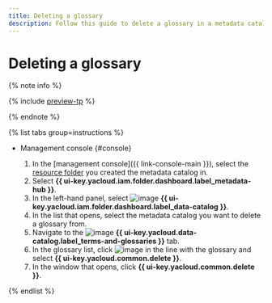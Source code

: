 ```yaml
---
title: Deleting a glossary
description: Follow this guide to delete a glossary in a metadata catalog.
---
```


# Deleting a glossary


{% note info %}

{% include [preview-tp](../../../_includes/preview-tp.md) %}

{% endnote %}


{% list tabs group=instructions %}

- Management console {#console}

  1. In the [management console]({{ link-console-main }}), select the [resource folder](../../../resource-manager/concepts/resources-hierarchy.md#folder) you created the metadata catalog in.
  1. Select **{{ ui-key.yacloud.iam.folder.dashboard.label_metadata-hub }}**.
  1. In the left-hand panel, select ![image](../../../_assets/console-icons/folder-magnifier.svg) **{{ ui-key.yacloud.iam.folder.dashboard.label_data-catalog }}**.
  1. In the list that opens, select the metadata catalog you want to delete a glossary from.
  1. Navigate to the ![image](../../../_assets/console-icons/book.svg) **{{ ui-key.yacloud.data-catalog.label_terms-and-glossaries }}** tab.
  1. In the glossary list, click ![image](../../../_assets/console-icons/ellipsis.svg) in the line with the glossary and select **{{ ui-key.yacloud.common.delete }}**.
  1. In the window that opens, click **{{ ui-key.yacloud.common.delete }}**.

{% endlist %}
